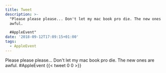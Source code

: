 ```yaml
---
title: Tweet
description: >-
  "Please please please... Don't let my mac book pro die. The new ones are
  awful.

  #AppleEvent"
date: '2018-09-12T17:09:15+01:00'
tags:
  - AppleEvent
---
```

Please please please... Don't let my mac book pro die. The new ones are awful.
#AppleEvent
      {{< tweet 0 0 >}}
    
